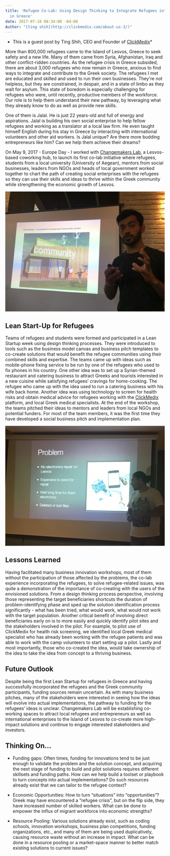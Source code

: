 ```yaml
---
title: 'Refugee Co-Lab: Using Design Thinking to Integrate Refugees into Communities
  in Greece'
date: 2017-07-18 08:34:00 -04:00
Author: "[ting shih](http://clickmedix.com/about-us-3/)"
---
```


* This is a guest post by Ting Shih, CEO and Founder of [ClickMedix](http://clickmedix.com/)*

More than 800,000 refugees came to the Island of Lesvos, Greece to seek safety and a new life. Many of them came from Syria, Afghanistan, Iraq and other conflict-ridden countries. As the refugee crisis in Greece subsided, there are about 3,000 refugees who now remain in Greece, anxious to find ways to integrate and contribute to the Greek society. The refugees I met are educated and skilled and used to run their own businesses. They're not helpless, but they are constrained, in despair, and in a state of limbo as they wait for asylum. This state of boredom is especially challenging for refugees who were, until recently, productive members of the workforce. Our role is to help them understand their new pathway, by leveraging what they already know to do as well as provide new skills. 

One of them is Jalal. He is just 22 years-old and full of energy and aspirations. Jalal is building his own social enterprise to help fellow refugees and working as a translator at a local law firm. He even taught himself English during his stay in Greece by interacting with international volunteers and other aid workers. Is Jalal unique? Are there more budding entrepreneurs like him? Can we help them achieve their dreams? 

On May 9, 2017 - Europe Day - I worked with [Changemakers Lab](http://changemakerslab.com/), a Lesvos-based coworking hub, to launch its first co-lab initiative where refugees, students from a local university (University of Aegean), mentors from social businesses, leaders from NGOs and heads of local government worked together to chart the path of creating social enterprises with the refugees so they can use their skills and ideas to thrive within the Greek community while strengthening the economic growth of Lesvos. 

![jalal photo.jpg](/uploads/jalal%20photo.jpg)

<!--more-->

## Lean Start-Up for Refugees
Teams of refugees and students were formed and participated in a Lean Startup week using design thinking processes. They were introduced to tools such as the business model canvas and business pitch templates to co-create solutions that would benefit the refugee communities using their combined skills and expertise. The teams came up with ideas such as mobile-phone fixing service to be run by one of the refugees who used to fix phones in his country. One other idea was to set up a Syrian-themed restaurant and catering business to attract Greeks and tourists interested in a new cuisine while satisfying refugees’ cravings for home-cooking. The refugee who came up with the idea used to run a catering business with his wife back home. Another idea was using technology to screen for health risks and obtain medical advice for refugees working with the [ClickMedix](http://clickmedix.com/) platform, and local Greek medical specialists. At the end of the workshop, the teams pitched their ideas to mentors and leaders from local NGOs and potential funders. For most of the team members, it was the first time they have developed a social business pitch and implementation plan. 

![jalal photo 2.jpg](/uploads/jalal%20photo%202.jpg)

## Lessons Learned
Having facilitated many business innovation workshops, most of them without the participation of those affected by the problems, the co-lab experience incorporating the refugees, to solve refugee-related issues, was quite a demonstration of the importance of co-creating with the users of the envisioned solutions. From a design thinking process perspective, involving those representing the target beneficiaries shortcuts the duration of problem-identifying phase and sped up the solution identification process significantly - what has been tried, what would work, what would not work with the target population. Another critical benefit of involving direct beneficiaries early on is to more easily and quickly identify pilot sites and the stakeholders involved in the pilot. For example, to pilot use of ClickMedix for health risk screening, we identified local Greek medical specialist who has already been working with the refugee patients and was able to work with the camp volunteers to start setting up a pilot. Lastly and most importantly, those who co-created the idea, would take ownership of the idea to take the idea from concept to a thriving business.

## Future Outlook
Despite being the first Lean Startup for refugees in Greece and having successfully incorporated the refugees and the Greek community participants, funding sources remain uncertain. As with many business pitches, many of the stakeholders were interested in seeing how the ideas will evolve into actual implementations, the pathway to funding for the refugees’ ideas is unclear. Changemakers Lab will be establishing co-working spaces to attract local refugees and entrepreneurs as well as international enterprises to the Island of Lesvos to co-create more high-impact solutions and continue to engage interested stakeholders and investors. 

## Thinking On...
* Funding gaps: Often times, funding for innovations tend to be just enough to validate the problem and the solution concept, and acquiring the next stage of funding to build and pilot solutions requires different skillsets and funding paths. How can we help build a toolset or playbook to turn concepts into actual implementations? Do such resources already exist that we can tailor to the refugee context?

* Economic Opportunities: How to turn “situations” into “opportunities”? Greek may have encountered a “refugee crisis”, but on the flip side, they have increased number of skilled workers. What can be done to empower the influx of migrant workforce into economic strengths?

* Resource Pooling: Various solutions already exist, such as coding schools, innovation workshops, business plan competitions, funding organizations, etc., and many of them are being used duplicatively, causing resource waste without an increase in impact. What can be done in a resource pooling or a market-space manner to better match existing solutions to current issues? 
